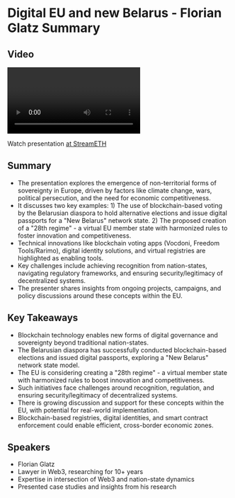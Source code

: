 # Digital EU and new Belarus - Florian Glatz Summary

## Video
<video id="video" controls></video>
<script src="https://vod-cdn.lp-playback.studio/raw/jxf4iblf6wlsyor6526t4tcmtmqa/catalyst-vod-com/hls/437802qf6uoxj45a/index.m3u8"></script>
<script>
  var video = document.getElementById('video');
  var videoSrc = 'https://vod-cdn.lp-playback.studio/raw/jxf4iblf6wlsyor6526t4tcmtmqa/catalyst-vod-com/hls/437802qf6uoxj45a/index.m3u8';
  if (Hls.isSupported()) {
    var hls = new Hls();
    hls.loadSource(videoSrc);
    hls.attachMedia(video);
  }
  else if (video.canPlayType('application/vnd.apple.mpegurl')) {
    video.src = videoSrc;
  }
</script>

Watch presentation [at StreamETH](https://streameth.org/edge_city/watch?session=671b20039da0f165b839ae38)

## Summary
- The presentation explores the emergence of non-territorial forms of sovereignty in Europe, driven by factors like climate change, wars, political persecution, and the need for economic competitiveness.
- It discusses two key examples: 1) The use of blockchain-based voting by the Belarusian diaspora to hold alternative elections and issue digital passports for a "New Belarus" network state. 2) The proposed creation of a "28th regime" - a virtual EU member state with harmonized rules to foster innovation and competitiveness.
- Technical innovations like blockchain voting apps (Vocdoni, Freedom Tools/Rarimo), digital identity solutions, and virtual registries are highlighted as enabling tools.
- Key challenges include achieving recognition from nation-states, navigating regulatory frameworks, and ensuring security/legitimacy of decentralized systems.
- The presenter shares insights from ongoing projects, campaigns, and policy discussions around these concepts within the EU.

## Key Takeaways
- Blockchain technology enables new forms of digital governance and sovereignty beyond traditional nation-states.
- The Belarusian diaspora has successfully conducted blockchain-based elections and issued digital passports, exploring a "New Belarus" network state model.
- The EU is considering creating a "28th regime" - a virtual member state with harmonized rules to boost innovation and competitiveness.
- Such initiatives face challenges around recognition, regulation, and ensuring security/legitimacy of decentralized systems.
- There is growing discussion and support for these concepts within the EU, with potential for real-world implementation.
- Blockchain-based registries, digital identities, and smart contract enforcement could enable efficient, cross-border economic zones.

## Speakers
- Florian Glatz
- Lawyer in Web3, researching for 10+ years
- Expertise in intersection of Web3 and nation-state dynamics
- Presented case studies and insights from his research

